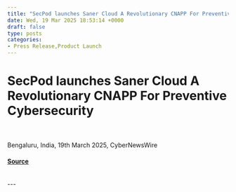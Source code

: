 ```yaml
---
title: "SecPod launches Saner Cloud A Revolutionary CNAPP For Preventive Cybersecurity"
date: Wed, 19 Mar 2025 18:53:14 +0000
draft: false
type: posts
categories: 
- Press Release,Product Launch
---
```

# SecPod launches Saner Cloud A Revolutionary CNAPP For Preventive Cybersecurity

<br/>

<br/>
Bengaluru, India, 19th March 2025, CyberNewsWire

#### [Source](https://hackread.com/secpod-launches-saner-cloud-a-revolutionary-cnapp-for-preventive-cybersecurity/)

<br/>
---
